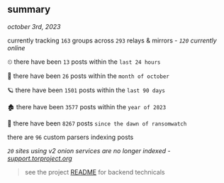 
## summary
_october 3rd, 2023_

currently tracking `163` groups across `293` relays & mirrors - _`120` currently online_

⏲ there have been `13` posts within the `last 24 hours`

🦈 there have been `26` posts within the `month of october`

🪐 there have been `1501` posts within the `last 90 days`

🏚 there have been `3577` posts within the `year of 2023`

🦕 there have been `8267` posts `since the dawn of ransomwatch`

there are `96` custom parsers indexing posts

_`20` sites using v2 onion services are no longer indexed - [support.torproject.org](https://support.torproject.org/onionservices/v2-deprecation/)_

> see the project [README](https://github.com/joshhighet/ransomwatch#ransomwatch--) for backend technicals
